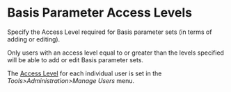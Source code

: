 # Basis Parameter Access Levels

Specify the Access Level required for Basis parameter sets (in terms of
adding or editing).

Only users with an access level equal to or greater than the levels
specified will be able to add or edit Basis parameter sets.

The [Access Level](users+accesslevel.md) for each individual user is
set in the _Tools&gt;Administration&gt;Manage Users_ menu.
